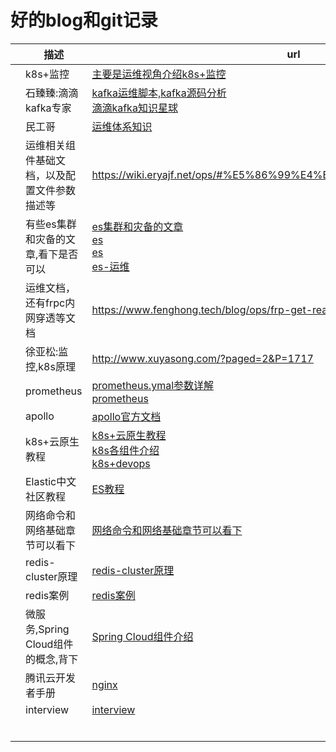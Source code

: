 # 好的blog和git记录



|      | 描述                                         | url                                                          |
| ---- | -------------------------------------------- | ------------------------------------------------------------ |
|      | k8s+监控                                     | [主要是运维视角介绍k8s+监控](https://cloud.tencent.com/developer/user/5908455) |
|      | 石臻臻:滴滴kafka专家                         | [kafka运维脚本,kafka源码分析](https://www.szzdzhp.com/kafka/)<br />[滴滴kafka知识星球](https://wx.zsxq.com/dweb2/index/group/28855282812811) |
|      | 民工哥                                       | [运维体系知识](https://zhuanlan.zhihu.com/p/366241294)       |
|      | 运维相关组件基础文档，以及配置文件参数描述等 | https://wiki.eryajf.net/ops/#%E5%86%99%E4%BD%9C%E6%84%9F%E6%80%80 |
|      | 有些es集群和灾备的文章,看下是否可以          | [es集群和灾备的文章](https://cloud.tencent.com/developer/user/6583491)<br />[es](https://cloud.tencent.com/developer/column/4008)<br />[es](https://cloud.tencent.com/developer/column/90442/tag-10307)<br />[es-运维](https://cloud.tencent.com/developer/column/84934/tag-10307) |
|      | 运维文档，还有frpc内网穿透等文档             | https://www.fenghong.tech/blog/ops/frp-get-realip/           |
|      | 徐亚松:监控,k8s原理                          | http://www.xuyasong.com/?paged=2&P=1717                      |
|      | prometheus                                   | [prometheus.ymal参数详解](https://www.cnblogs.com/rexcheny/p/10675891.html)<br />[prometheus](https://cloud.tencent.com/developer/user/7471804) |
|      | apollo                                       | [apollo官方文档](https://www.apolloconfig.com/#/zh/README)   |
|      | k8s+云原生教程                               | [k8s+云原生教程](https://jimmysong.io/kubernetes-handbook/guide/kubelet-authentication-authorization.html)<br />[k8s各组件介绍](https://blog.z0ukun.com/?cat=61)<br />[k8s+devops](https://www.yuque.com/coolops/kubernetes) |
|      | Elastic中文社区教程                          | [ES教程](https://elasticstack.blog.csdn.net/article/details/102728604) |
|      | 网络命令和网络基础章节可以看下               | [网络命令和网络基础章节可以看下](https://www.kancloud.cn/panxin20/notes/1923557  ) |
|      | redis-cluster原理                            | [redis-cluster原理](https://blog.csdn.net/xiaofeng10330111/article/details/90384502?ops_request_misc=%257B%2522request%255Fid%2522%253A%2522163653146816780265451858%2522%252C%2522scm%2522%253A%252220140713.130102334.pc%255Fblog.%2522%257D&request_id=163653146816780265451858&biz_id=0&utm_medium=distribute.pc_search_result.none-task-blog-2~blog~first_rank_v2~rank_v29-5-90384502.pc_v2_rank_blog_default&utm_term=redis+cluster&spm=1018.2226.3001.4450)<br /> |
|      | redis案例                                    | [redis案例](https://www.cnblogs.com/huanxiyun/tag/redis/)    |
|      | 微服务,Spring Cloud组件的概念,背下           | [Spring Cloud组件介绍](http://c.biancheng.net/view/5467.html) |
|      | 腾讯云开发者手册                             | [nginx](https://cloud.tencent.com/developer/doc/1158)        |
|      | interview                                    | [interview](https://zyfcodes.blog.csdn.net/article/details/100706167) |
|      |                                              |                                                              |
|      |                                              |                                                              |
|      |                                              |                                                              |
|      |                                              |                                                              |
|      |                                              |                                                              |
|      |                                              |                                                              |

